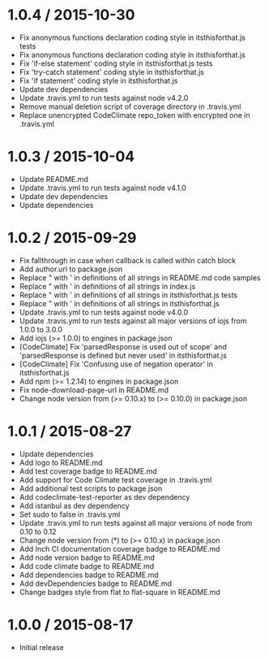 1.0.4 / 2015-10-30
==================

* Fix anonymous functions declaration coding style in itsthisforthat.js tests
* Fix anonymous functions declaration coding style in itsthisforthat.js
* Fix 'if-else statement' coding style in itsthisforthat.js tests
* Fix 'try-catch statement' coding style in itsthisforthat.js
* Fix 'if statement' coding style in itsthisforthat.js
* Update dev dependencies
* Update .travis.yml to run tests against node v4.2.0
* Remove manual deletion script of coverage directory in .travis.yml
* Replace unencrypted CodeClimate repo_token with encrypted one in .travis.yml

1.0.3 / 2015-10-04
==================

* Update README.md
* Update .travis.yml to run tests against node v4.1.0
* Update dev dependencies
* Update dependencies

1.0.2 / 2015-09-29
==================

* Fix fallthrough in case when callback is called within catch block
* Add author.url to package.json
* Replace " with ' in definitions of all strings in README.md code samples
* Replace " with ' in definitions of all strings in index.js
* Replace " with ' in definitions of all strings in itsthisforthat.js tests
* Replace " with ' in definitions of all strings in itsthisforthat.js
* Update .travis.yml to run tests against node v4.0.0
* Update .travis.yml to run tests against all major versions of iojs from 1.0.0 to 3.0.0
* Add iojs (>= 1.0.0) to engines in package.json
* [CodeClimate] Fix 'parsedResponse is used out of scope' and 'parsedResponse is defined but never used' in itsthisforthat.js
* [CodeClimate] Fix 'Confusing use of negation operator' in itsthisforthat.js
* Add npm (>= 1.2.14) to engines in package.json
* Fix node-download-page-url in README.md
* Change node version from (>= 0.10.x) to (>= 0.10.0) in package.json

1.0.1 / 2015-08-27
==================

* Update dependencies
* Add logo to README.md
* Add test coverage badge to README.md
* Add support for Code Climate test coverage in .travis.yml
* Add additional test scripts to package.json
* Add codeclimate-test-reporter as dev dependency
* Add istanbul as dev dependency
* Set sudo to false in .travis.yml
* Update .travis.yml to run tests against all major versions of node from 0.10 to 0.12
* Change node version from (*) to (>= 0.10.x) in package.json
* Add Inch CI documentation coverage badge to README.md
* Add node version badge to README.md
* Add code climate badge to README.md
* Add dependencies badge to README.md
* Add devDependencies badge to README.md
* Change badges style from flat to flat-square in README.md

1.0.0 / 2015-08-17
==================

* Initial release